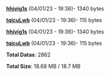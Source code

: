 [**hhjvig1s**](/data/hhjvig1s.txt) (04/01/23 - 19:36)- 1340 bytes

[**tqicuLwb**](/data/tqicuLwb.txt) (04/01/23 - 19:36)- 115 bytes

[**hhjvig1s**](/data/hhjvig1s.txt) (04/01/23 - 19:36)- 1340 bytes

[**tqicuLwb**](/data/tqicuLwb.txt) (04/01/23 - 19:36)- 115 bytes

**Total Datas**: 2862

**Total Size**: 18.68 MB / 18.7 MB